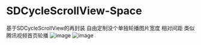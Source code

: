 # SDCycleScrollView-Space
基于SDCycleScrollView的再封装 自由定制没个单独轮播图片宽度 相对间距 类似腾讯视频首页轮播
![image](https://github.com/pubin563783417/SDCycleScrollView-Space/blob/master/Screenshot/Untitled.gif)
![image](https://github.com/pubin563783417/SDCycleScrollView-Space/blob/master/Screenshot/屏幕快照%202017-05-26%20下午10.50.50.png)
